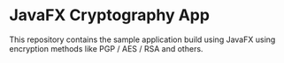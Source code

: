 # JavaFX Cryptography App
This repository contains the sample application build using JavaFX using encryption methods like PGP / AES / RSA and others.
